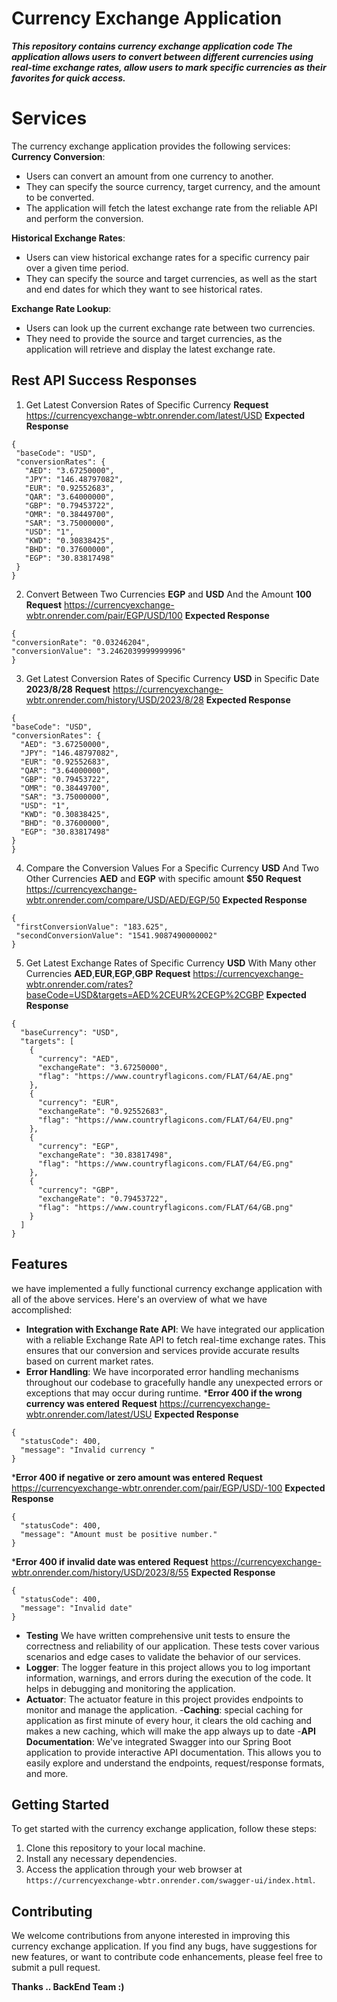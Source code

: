 # Currency Exchange Application

***This repository contains currency exchange application code
The application allows users to convert between different currencies using real-time exchange rates, allow users to mark specific currencies as their favorites for quick
access.***


# Services
The currency exchange application provides the following services:
**Currency Conversion**: 
 - Users can convert an amount from one currency to another.
 - They can specify the source currency, target currency, and the amount to be converted.
 - The application will fetch the latest exchange rate from the reliable API and perform the conversion.
 
**Historical Exchange Rates**:
 - Users can view historical exchange rates for a specific currency pair over a given time period.
 - They can specify the source and target currencies, as well as the start and end dates for which they want to see historical rates.
 
 **Exchange Rate Lookup**:
 
 - Users can look up the current exchange rate between two currencies.
 - They need to provide the source and target currencies, as the application will retrieve and display the latest exchange rate.

##  Rest API Success Responses

 

 1. Get  Latest Conversion Rates of Specific Currency
 **Request** https://currencyexchange-wbtr.onrender.com/latest/USD
 **Expected Response**
 ```
{
  "baseCode": "USD",
  "conversionRates": {
    "AED": "3.67250000",
    "JPY": "146.48797082",
    "EUR": "0.92552683",
    "QAR": "3.64000000",
    "GBP": "0.79453722",
    "OMR": "0.38449700",
    "SAR": "3.75000000",
    "USD": "1",
    "KWD": "0.30838425",
    "BHD": "0.37600000",
    "EGP": "30.83817498"
  }
}
```

 2. Convert Between Two Currencies **EGP** and **USD** And the Amount **100**
  **Request** https://currencyexchange-wbtr.onrender.com/pair/EGP/USD/100
   **Expected Response**
   ```
  {
  "conversionRate": "0.03246204",
  "conversionValue": "3.2462039999999996"
}
```

 3. Get Latest Conversion Rates of Specific Currency **USD** in Specific Date **2023/8/28**
 **Request** https://currencyexchange-wbtr.onrender.com/history/USD/2023/8/28
  **Expected Response**
  ```
{
  "baseCode": "USD",
  "conversionRates": {
    "AED": "3.67250000",
    "JPY": "146.48797082",
    "EUR": "0.92552683",
    "QAR": "3.64000000",
    "GBP": "0.79453722",
    "OMR": "0.38449700",
    "SAR": "3.75000000",
    "USD": "1",
    "KWD": "0.30838425",
    "BHD": "0.37600000",
    "EGP": "30.83817498"
  }
}
   ```
   

 4. Compare the Conversion Values For a Specific Currency **USD** And Two Other Currencies  **AED**  and **EGP** with specific amount **$50**
 **Request** https://currencyexchange-wbtr.onrender.com/compare/USD/AED/EGP/50
 **Expected Response**
 ```
{
  "firstConversionValue": "183.625",
  "secondConversionValue": "1541.9087490000002"
}
```

 5. Get Latest Exchange Rates of Specific Currency **USD** With Many other Currencies  **AED**,**EUR**,**EGP**,**GBP**
**Request**
https://currencyexchange-wbtr.onrender.com/rates?baseCode=USD&targets=AED%2CEUR%2CEGP%2CGBP
**Expected Response**
```
{
  "baseCurrency": "USD",
  "targets": [
    {
      "currency": "AED",
      "exchangeRate": "3.67250000",
      "flag": "https://www.countryflagicons.com/FLAT/64/AE.png"
    },
    {
      "currency": "EUR",
      "exchangeRate": "0.92552683",
      "flag": "https://www.countryflagicons.com/FLAT/64/EU.png"
    },
    {
      "currency": "EGP",
      "exchangeRate": "30.83817498",
      "flag": "https://www.countryflagicons.com/FLAT/64/EG.png"
    },
    {
      "currency": "GBP",
      "exchangeRate": "0.79453722",
      "flag": "https://www.countryflagicons.com/FLAT/64/GB.png"
    }
  ]
}
```
## Features

we have implemented a fully functional currency exchange application with all of the above services.
Here's an overview of what we have accomplished:

 - **Integration with Exchange Rate API**:
 We have integrated our application with a reliable Exchange Rate API to fetch real-time exchange rates.
This ensures that our conversion and services provide accurate results based on current market rates.
 - **Error Handling**:
 We have incorporated error handling mechanisms throughout our codebase to gracefully handle any unexpected errors or exceptions that may occur during runtime.
***Error 400 if the wrong currency was entered**
**Request**  https://currencyexchange-wbtr.onrender.com/latest/USU
**Expected Response**
```      
{
  "statusCode": 400,
  "message": "Invalid currency "
}        
```
***Error 400 if negative or zero amount was entered** 
**Request**  https://currencyexchange-wbtr.onrender.com/pair/EGP/USD/-100
**Expected Response**
```
{
  "statusCode": 400,
  "message": "Amount must be positive number."
}
```
***Error 400 if invalid date was entered** 
**Request**  https://currencyexchange-wbtr.onrender.com/history/USD/2023/8/55
**Expected Response**
```
{
  "statusCode": 400,
  "message": "Invalid date"
}
```
   
 - **Testing**
 We have written comprehensive unit tests to ensure the correctness and reliability of our application.
These tests cover various scenarios and edge cases to validate the behavior of our services.
 - **Logger**:
 The logger feature in this project allows you to log important information, warnings, and errors during the execution of the code.
It helps in debugging and monitoring the application.
 - **Actuator**:
 The actuator feature in this project provides endpoints to monitor and manage the application.
 -**Caching**:
 special caching for application as first minute of every hour, it clears the old caching and makes a new caching,
 which will make the app always up to date
-**API Documentation**:
 We've integrated Swagger into our Spring Boot application to provide interactive API documentation.
 This allows you to easily explore and understand the endpoints, request/response formats, and more.

## Getting Started
To get started with the currency exchange application, follow these steps:
1. Clone this repository to your local machine.
2. Install any necessary dependencies.
3. Access the application through your web browser at `https://currencyexchange-wbtr.onrender.com/swagger-ui/index.html`.


## Contributing

We welcome contributions from anyone interested in improving this currency exchange application.
If you find any bugs, have suggestions for new features, or want to contribute code enhancements, please feel free to submit a pull request.


**Thanks .. 
BackEnd Team :)**
